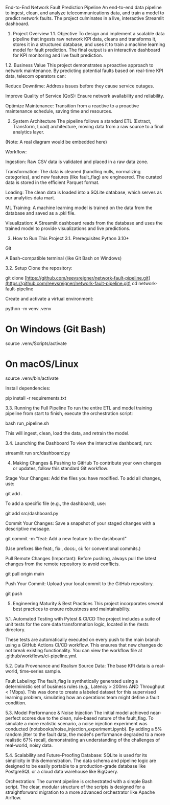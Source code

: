 End-to-End Network Fault Prediction Pipeline
An end-to-end data pipeline to ingest, clean, and analyze telecommunications data, and train a model to predict network faults. The project culminates in a live, interactive Streamlit dashboard.

1. Project Overview
1.1. Objective
To design and implement a scalable data pipeline that ingests raw network KPI data, cleans and transforms it, stores it in a structured database, and uses it to train a machine learning model for fault prediction. The final output is an interactive dashboard for KPI monitoring and live fault prediction.

1.2. Business Value
This project demonstrates a proactive approach to network maintenance. By predicting potential faults based on real-time KPI data, telecom operators can:

Reduce Downtime: Address issues before they cause service outages.

Improve Quality of Service (QoS): Ensure network availability and reliability.

Optimize Maintenance: Transition from a reactive to a proactive maintenance schedule, saving time and resources.

2. System Architecture
The pipeline follows a standard ETL (Extract, Transform, Load) architecture, moving data from a raw source to a final analytics layer.

(Note: A real diagram would be embedded here)

Workflow:

Ingestion: Raw CSV data is validated and placed in a raw data zone.

Transformation: The data is cleaned (handling nulls, normalizing categories), and new features (like fault_flag) are engineered. The curated data is stored in the efficient Parquet format.

Loading: The clean data is loaded into a SQLite database, which serves as our analytics data mart.

ML Training: A machine learning model is trained on the data from the database and saved as a .pkl file.

Visualization: A Streamlit dashboard reads from the database and uses the trained model to provide visualizations and live predictions.

3. How to Run This Project
3.1. Prerequisites
Python 3.10+

Git

A Bash-compatible terminal (like Git Bash on Windows)

3.2. Setup
Clone the repository:

git clone [https://github.com/reevsreigner/network-fault-pipeline.git](https://github.com/reevsreigner/network-fault-pipeline.git)
cd network-fault-pipeline

Create and activate a virtual environment:

python -m venv .venv
# On Windows (Git Bash)
source .venv/Scripts/activate
# On macOS/Linux
source .venv/bin/activate

Install dependencies:

pip install -r requirements.txt

3.3. Running the Full Pipeline
To run the entire ETL and model training pipeline from start to finish, execute the orchestration script:

bash run_pipeline.sh

This will ingest, clean, load the data, and retrain the model.

3.4. Launching the Dashboard
To view the interactive dashboard, run:

streamlit run src/dashboard.py

4. Making Changes & Pushing to GitHub
To contribute your own changes or updates, follow this standard Git workflow:

Stage Your Changes: Add the files you have modified. To add all changes, use:

git add .

To add a specific file (e.g., the dashboard), use:

git add src/dashboard.py

Commit Your Changes: Save a snapshot of your staged changes with a descriptive message.

git commit -m "feat: Add a new feature to the dashboard"

(Use prefixes like feat:, fix:, docs:, ci: for conventional commits.)

Pull Remote Changes (Important): Before pushing, always pull the latest changes from the remote repository to avoid conflicts.

git pull origin main

Push Your Commit: Upload your local commit to the GitHub repository.

git push

5. Engineering Maturity & Best Practices
This project incorporates several best practices to ensure robustness and maintainability.

5.1. Automated Testing with Pytest & CI/CD
The project includes a suite of unit tests for the core data transformation logic, located in the /tests directory.

These tests are automatically executed on every push to the main branch using a GitHub Actions CI/CD workflow. This ensures that new changes do not break existing functionality. You can view the workflow file at .github/workflows/ci-pipeline.yml.

5.2. Data Provenance and Realism
Source Data: The base KPI data is a real-world, time-series sample.

Fault Labeling: The fault_flag is synthetically generated using a deterministic set of business rules (e.g., Latency > 200ms AND Throughput < 1Mbps). This was done to create a labeled dataset for this supervised learning problem, simulating how an operations team might define a fault condition.

5.3. Model Performance & Noise Injection
The initial model achieved near-perfect scores due to the clean, rule-based nature of the fault_flag. To simulate a more realistic scenario, a noise injection experiment was conducted (notebooks/noise_injection_experiment.ipynb). By adding a 5% random jitter to the fault data, the model's performance degraded to a more realistic 67% recall, demonstrating an understanding of the challenges of real-world, noisy data.

5.4. Scalability and Future-Proofing
Database: SQLite is used for its simplicity in this demonstration. The data schema and pipeline logic are designed to be easily portable to a production-grade database like PostgreSQL or a cloud data warehouse like BigQuery.

Orchestration: The current pipeline is orchestrated with a simple Bash script. The clear, modular structure of the scripts is designed for a straightforward migration to a more advanced orchestrator like Apache Airflow.